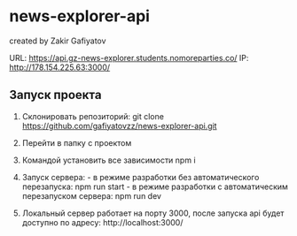 # news-explorer-api
created by Zakir Gafiyatov

URL: https://api.gz-news-explorer.students.nomoreparties.co/
IP: http://178.154.225.63:3000/

## Запуск проекта
  1. Склонировать репозиторий:
    git clone https://github.com/gafiyatovzz/news-explorer-api.git
    
  2. Перейти в папку с проектом
  3. Командой  установить все зависимости
    npm i
  4. Запуск сервера:
    - в режиме разработки без автоматического перезапуска:
      npm run start
    - в режиме разработки с автоматическим перезапуском сервера:
      npm run dev
  5. Локальный сервер работает на порту 3000, после запуска api будет доступно по адресу:
    http://localhost:3000/
